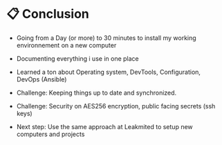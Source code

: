 # 📋 Conclusion

- Going from a Day (or more) to 30 minutes to install my working environnement on a new computer

- Documenting everything i use in one place

- Learned a ton about Operating system, DevTools, Configuration, DevOps (Ansible)

- Challenge: Keeping things up to date and synchronized.

- Challenge: Security on AES256 encryption, public facing secrets (ssh keys)

- Next step: Use the same approach at Leakmited to setup new computers and projects